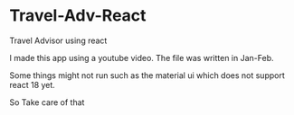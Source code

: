 # Travel-Adv-React
Travel Advisor using react

I made this app using a youtube video. The file was written in Jan-Feb.

Some things might not run such as the material ui which does not support react 18 yet.

So Take care of that
